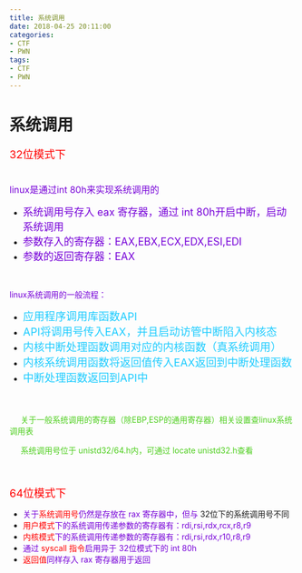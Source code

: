 ```yaml
---
title: 系统调用
date: 2018-04-25 20:11:00
categories:
- CTF
- PWN
tags:
- CTF
- PWN
---
```


# 系统调用

<font color="#FF0000" style="font-size: 19px;">32位模式下</font>

<font color="#7600D8" style="font-size: 19px;"><br></font>
<font color="#7600D8" style="font-size: 16px;">linux是通过int 80h来实现系统调用的</font>
- <font color="#7600D8" size="4">系统调用号存入 eax 寄存器，通过 int 80h开启中断，启动系统调用</font>
- <font color="#7600D8" size="4">参数存入的寄存器：EAX,EBX,ECX,EDX,ESI,EDI</font>
- <font color="#7600D8" size="4">参数的返回寄存器：EAX</font>

<font color="#7600D8"><br></font>

<font color="#7600D8">linux系统调用的一般流程：</font>

- <font color="#1ECCFF"><span style="font-size: 19px;">应用程序调用库函数API</span></font>
- <font color="#1ECCFF"><span style="font-size: 19px;">API将调用号传入EAX，并且启动访管中断陷入内核态</span></font>
- <font color="#1ECCFF"><span style="font-size: 19px;">内核中断处理函数调用对应的内核函数（真系统调用）</span></font>
- <font color="#1ECCFF"><span style="font-size: 19px;">内核系统调用函数将返回值传入EAX返回到中断处理函数</span></font>
- <font color="#1ECCFF"><span style="font-size: 19px;">中断处理函数返回到API中</span></font>

<font color="#1ECCFF"><span style="font-size: 19px;"><br></span></font>

<font color="#4DCE1D">     关于一般系统调用的寄存器（除EBP,ESP的通用寄存器）相关设置查linux系统调用表</font>

<font color="#4DCE1D">     系统调用号位于 unistd32/64.h内，可通过 locate unistd32.h查看</font>

<font color="#FF0000"><span style="font-size: 19px;"><br></span></font>

<font color="#FF0000"><span style="font-size: 19px;">64位模式下</span></font>

- <font color="#7600D8">关于</font><font color="#FF0000">系统调用号</font><font color="#7600D8">仍然是存放在 rax 寄存器中，但与</font> 32位下的系统调用号不同
- <font color="#FF0000">用户模式</font><font color="#7600D8">下的系统调用传递参数的寄存器有：rdi,rsi,rdx,rcx,r8,r9</font>
- <font color="#FF0000">内核模式</font><font color="#7600D8">下的系统调用传递参数的寄存器有：rdi,rsi,rdx,r10,r8,r9</font>
- <font color="#7600D8">通过</font> <font color="#FF0000">syscall 指令</font><font color="#7600D8">启用异于 32位模式下的 int 80h</font>
- <font color="#FF0000">返回值</font><font color="#7600D8">同样存入 rax 寄存器用于返回</font>